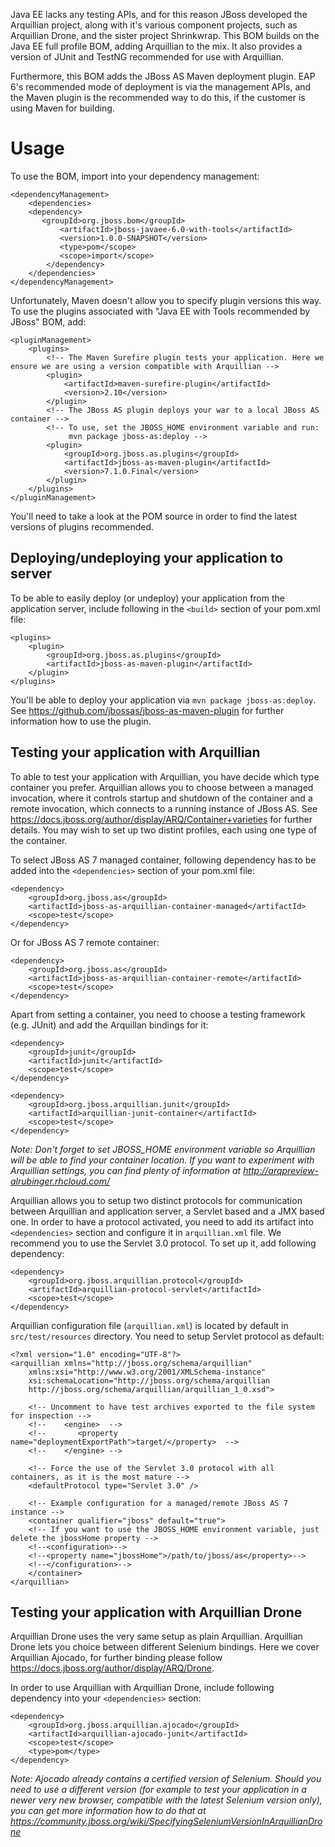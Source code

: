 Java EE lacks any testing APIs, and for this reason JBoss developed the Arquillian project, along with it's various component projects, such as Arquillian Drone, and the sister project Shrinkwrap. This BOM builds on the Java EE full profile BOM, adding Arquillian to the mix. It also provides a version of JUnit and TestNG recommended for use with Arquillian.
 
Furthermore, this BOM adds the JBoss AS Maven deployment plugin. EAP 6's recommended mode of deployment is via the management APIs, and the Maven plugin is the recommended way to do this, if the customer is using Maven for building.
 
Usage
=====

To use the BOM, import into your dependency management:

    <dependencyManagement>
        <dependencies>
	    <dependency>
	       <groupId>org.jboss.bom</groupId>
               <artifactId>jboss-javaee-6.0-with-tools</artifactId>
               <version>1.0.0-SNAPSHOT</version>
               <type>pom</scope>
               <scope>import</scope>
            </dependency>
        </dependencies>
    </dependencyManagement> 
	
Unfortunately, Maven doesn't allow you to specify plugin versions this way. To use the plugins associated with "Java EE with Tools recommended by JBoss" BOM, add:

    <pluginManagement>
        <plugins>
            <!-- The Maven Surefire plugin tests your application. Here we ensure we are using a version compatible with Arquillian -->
            <plugin>
                <artifactId>maven-surefire-plugin</artifactId>
                <version>2.10</version>
            </plugin>
            <!-- The JBoss AS plugin deploys your war to a local JBoss AS container -->
            <!-- To use, set the JBOSS_HOME environment variable and run:
                 mvn package jboss-as:deploy -->
            <plugin>
                <groupId>org.jboss.as.plugins</groupId>
                <artifactId>jboss-as-maven-plugin</artifactId>
                <version>7.1.0.Final</version>
            </plugin>
        </plugins>
    </pluginManagement>

You'll need to take a look at the POM source in order to find the latest versions of plugins recommended.


Deploying/undeploying your application to server
------------------------------------------------

To be able to easily deploy (or undeploy) your application from the application server, include following in the ``<build>`` section of your pom.xml file:
	
    <plugins>    
        <plugin>
            <groupId>org.jboss.as.plugins</groupId>
            <artifactId>jboss-as-maven-plugin</artifactId>
        </plugin>
    </plugins>
    
You'll be able to deploy your application via `mvn package jboss-as:deploy`. See <https://github.com/jbossas/jboss-as-maven-plugin> for further information how to use the plugin.
	
Testing your application with Arquillian
----------------------------------------

To able to test your application with Arquillian, you have decide which type container you prefer. Arquillian allows you to choose 
between a managed invocation, where it controls startup and shutdown of the container and a remote invocation, which connects to a running instance of JBoss AS.
See <https://docs.jboss.org/author/display/ARQ/Container+varieties> for further details. You may wish to set up two distint profiles, each using one type of
the container.
 	
To select JBoss AS 7 managed container, following dependency has to be added into the `<dependencies>` section of your pom.xml file:
	
    <dependency>
        <groupId>org.jboss.as</groupId>
        <artifactId>jboss-as-arquillian-container-managed</artifactId>
        <scope>test</scope>
    </dependency>
	
Or for JBoss AS 7 remote container:

    <dependency>
        <groupId>org.jboss.as</groupId>
        <artifactId>jboss-as-arquillian-container-remote</artifactId>
        <scope>test</scope>
    </dependency>
    
Apart from setting a container, you need to choose a testing framework (e.g. JUnit) and add the Arquillan bindings for it:

    <dependency>
        <groupId>junit</groupId>
        <artifactId>junit</artifactId>
        <scope>test</scope>
    </dependency>

    <dependency>
        <groupId>org.jboss.arquillian.junit</groupId>
        <artifactId>arquillian-junit-container</artifactId>
        <scope>test</scope>
    </dependency>

*Note: Don't forget to set JBOSS_HOME environment variable so Arquillian will be able to find your container location.
If you want to experiment with Arquillian settings, you can find plenty of information at <http://arqpreview-alrubinger.rhcloud.com/>*

Arquillian allows you to setup two distinct protocols for communication between Arquillian and application server, a Servlet
based and a JMX based one. In order to have a protocol activated, you need to add its artifact into `<dependencies>` section and configure
it in `arquillian.xml` file. We recommend you to use the Servlet 3.0 protocol. To set up it, add following dependency:

    <dependency>
        <groupId>org.jboss.arquillian.protocol</groupId>
        <artifactId>arquillian-protocol-servlet</artifactId>
        <scope>test</scope>
    </dependency>

Arquillian configuration file (`arquillian.xml`) is located by default in `src/test/resources` directory. You need to setup
Servlet protocol as default:

    <?xml version="1.0" encoding="UTF-8"?>
    <arquillian xmlns="http://jboss.org/schema/arquillian"
        xmlns:xsi="http://www.w3.org/2001/XMLSchema-instance"
        xsi:schemaLocation="http://jboss.org/schema/arquillian
        http://jboss.org/schema/arquillian/arquillian_1_0.xsd">

        <!-- Uncomment to have test archives exported to the file system for inspection -->
        <!--    <engine>  -->
        <!--       <property name="deploymentExportPath">target/</property>  -->
        <!--    </engine> -->

        <!-- Force the use of the Servlet 3.0 protocol with all containers, as it is the most mature -->
        <defaultProtocol type="Servlet 3.0" />

        <!-- Example configuration for a managed/remote JBoss AS 7 instance -->
        <container qualifier="jboss" default="true">
        <!-- If you want to use the JBOSS_HOME environment variable, just delete the jbossHome property -->
        <!--<configuration>-->
        <!--<property name="jbossHome">/path/to/jboss/as</property>-->
        <!--</configuration>-->
        </container>
    </arquillian>


Testing your application with Arquillian Drone
----------------------------------------------

Arquillian Drone uses the very same setup as plain Arquillian. Arquillian Drone lets you choice between different Selenium bindings.
Here we cover Arquillian Ajocado, for further binding please follow <https://docs.jboss.org/author/display/ARQ/Drone>.

In order to use Arquillian with Arquillian Drone, include following dependency into your ``<dependencies>`` section:

    <dependency>
        <groupId>org.jboss.arquillian.ajocado</groupId>
        <artifactId>arquillian-ajocado-junit</artifactId>
        <scope>test</scope>
        <type>pom</type>
    </dependency>

*Note: Ajocado already contains a certified version of Selenium. Should you need to use a different version (for example to test your 
application in a newer very new browser, compatible with the latest Selenium version only), you can get more information how to do that
at <https://community.jboss.org/wiki/SpecifyingSeleniumVersionInArquillianDrone>*  

